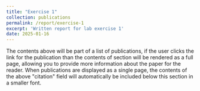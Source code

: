 ```yaml
---
title: "Exercise 1"
collection: publications
permalink: /report/exercise-1
excerpt: 'Written report for lab exercise 1'
date: 2025-01-16
---
```


The contents above will be part of a list of publications, if the user clicks the link for the publication than the contents of section will be rendered as a full page, allowing you to provide more information about the paper for the reader. When publications are displayed as a single page, the contents of the above "citation" field will automatically be included below this section in a smaller font.